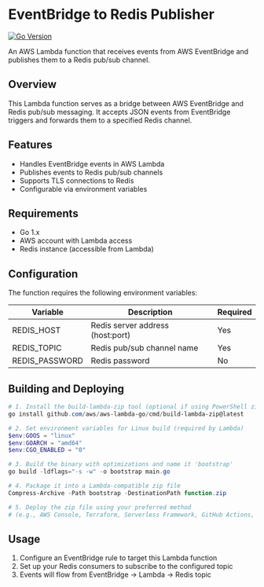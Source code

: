 # EventBridge to Redis Publisher

[![Go Version](https://img.shields.io/github/go-mod/go-version/denysandriyanov/eventbridge-to-redis-publisher)](https://golang.org/)

An AWS Lambda function that receives events from AWS EventBridge and publishes them to a Redis pub/sub channel.

## Overview

This Lambda function serves as a bridge between AWS EventBridge and Redis pub/sub messaging. It accepts JSON events from EventBridge triggers and forwards them to a specified Redis channel.

## Features

- Handles EventBridge events in AWS Lambda
- Publishes events to Redis pub/sub channels
- Supports TLS connections to Redis
- Configurable via environment variables

## Requirements

- Go 1.x
- AWS account with Lambda access
- Redis instance (accessible from Lambda)

## Configuration

The function requires the following environment variables:

| Variable | Description | Required |
|----------|-------------|----------|
| REDIS_HOST | Redis server address (host:port) | Yes |
| REDIS_TOPIC | Redis pub/sub channel name | Yes |
| REDIS_PASSWORD | Redis password | No |

## Building and Deploying

```powershell
# 1. Install the build-lambda-zip tool (optional if using PowerShell zip)
go install github.com/aws/aws-lambda-go/cmd/build-lambda-zip@latest

# 2. Set environment variables for Linux build (required by Lambda)
$env:GOOS = "linux"
$env:GOARCH = "amd64"
$env:CGO_ENABLED = "0"

# 3. Build the binary with optimizations and name it 'bootstrap'
go build -ldflags="-s -w" -o bootstrap main.go

# 4. Package it into a Lambda-compatible zip file
Compress-Archive -Path bootstrap -DestinationPath function.zip

# 5. Deploy the zip file using your preferred method
# (e.g., AWS Console, Terraform, Serverless Framework, GitHub Actions, etc.)
```

## Usage

1. Configure an EventBridge rule to target this Lambda function
2. Set up your Redis consumers to subscribe to the configured topic
3. Events will flow from EventBridge → Lambda → Redis topic
